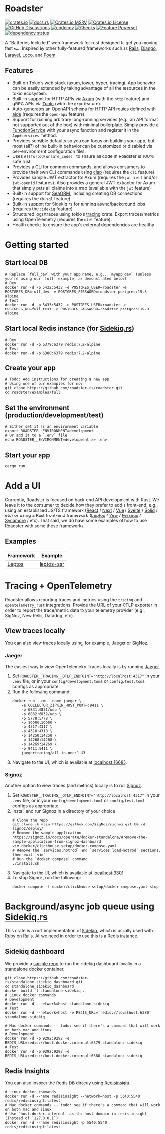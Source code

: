 # Roadster

[![crates.io](https://img.shields.io/crates/v/roadster.svg)](https://crates.io/crates/roadster)
[![docs.rs](https://img.shields.io/docsrs/roadster?logo=docsdotrs)](https://docs.rs/roadster/latest/roadster/)
[![Crates.io MSRV](https://img.shields.io/crates/msrv/roadster)](https://crates.io/crates/roadster)
[![Crates.io License](https://img.shields.io/crates/l/roadster)](https://crates.io/crates/roadster)
[![GitHub Discussions](https://img.shields.io/github/discussions/roadster-rs/roadster?logo=github)](https://github.com/roadster-rs/roadster/discussions)
[![codecov](https://codecov.io/gh/roadster-rs/roadster/graph/badge.svg?token=JIMN3U8K88)](https://codecov.io/gh/roadster-rs/roadster)
[![Checks](https://github.com/roadster-rs/roadster/actions/workflows/ci.yml/badge.svg)](https://github.com/roadster-rs/roadster/actions/workflows/ci.yml)
[![Feature Powerset](https://github.com/roadster-rs/roadster/actions/workflows/feature_powerset.yml/badge.svg)](https://github.com/roadster-rs/roadster/actions/workflows/feature_powerset.yml)
[![dependency status](https://deps.rs/crate/roadster/latest/status.svg)](https://deps.rs/crate/roadster/)

A "Batteries Included" web framework for rust designed to get you moving fast 🏎️. Inspired by other fully-featured
frameworks such
as [Rails](https://rubyonrails.org/), [Django](https://www.djangoproject.com/), [Laravel](https://laravel.com/), [Loco](https://github.com/loco-rs/loco),
and [Poem](https://github.com/poem-web/poem).

## Features

- Built on Tokio's web stack (axum, tower, hyper, tracing). App behavior can be easily extended by taking advantage of
  all the resources in the tokio ecosystem.
- Built-in support for HTTP APIs via [Axum](https://crates.io/crates/axum) (with the `http` feature) and gRPC APIs
  via [Tonic](https://crates.io/crates/tonic) (with the `grpc` feature).
- Auto-generates an OpenAPI schema for HTTP API routes defined with [aide](https://crates.io/crates/aide) (requires
  the `open-api` feature).
- Support for running arbitrary long-running services (e.g., an API format not supported out of the box) with minimal
  boilerplate. Simply provide a
  [FunctionService](https://docs.rs/roadster/latest/roadster/service/function/service/struct.FunctionService.html)
  with your async function and register it in the `App#services` method.
- Provides sensible defaults so you can focus on building your app, but most (all?) of the built-in behavior can be
  customized or disabled via per-environment configuration files.
- Uses `#![forbid(unsafe_code)]` to ensure all code in Roadster is 100% safe rust.
- Provides a CLI for common commands, and allows consumers to provide their own CLI commands
  using [clap](https://crates.io/crates/clap) (requires the `cli` feature)
- Provides sample JWT extractor for Axum (requires the `jwt-ietf` and/or `jwt-openid` features). Also provides a general
  JWT extractor for Axum that simply puts all claims into a map (available with the `jwt` feature)
- Built-in support for [SeaORM](https://crates.io/crates/sea-orm), including creating DB connections (requires
  the `db-sql` feature)
- Built-in support for [Sidekiq.rs](https://crates.io/crates/rusty-sidekiq) for running async/background jobs (requires
  the `sidekiq` feature)
- Structured logs/traces using tokio's [tracing](https://docs.rs/tracing/latest/tracing/) crate. Export traces/metrics
  using OpenTelemetry (requires the `otel` feature).
- Health checks to ensure the app's external dependencies are healthy

# Getting started

## Start local DB

```shell
# Replace `full_dev` with your app name, e.g., `myapp_dev` (unless you're using our `full` example, as demonstrated below)
# Dev
docker run -d -p 5432:5432 -e POSTGRES_USER=roadster -e POSTGRES_DB=full_dev -e POSTGRES_PASSWORD=roadster postgres:15.3-alpine
# Test
docker run -d -p 5433:5432 -e POSTGRES_USER=roadster -e POSTGRES_DB=full_test -e POSTGRES_PASSWORD=roadster postgres:15.3-alpine
```

## Start local Redis instance (for [Sidekiq.rs](https://crates.io/crates/rusty-sidekiq))

```shell
# Dev
docker run -d -p 6379:6379 redis:7.2-alpine
# Test
docker run -d -p 6380:6379 redis:7.2-alpine
```

## Create your app

```shell
# Todo: Add instructions for creating a new app
# Using one of our examples for now 
git clone https://github.com/roadster-rs/roadster.git
cd roadster/examples/full
```

## Set the environment (production/development/test)

```shell
# Either set it as an environment variable
export ROADSTER__ENVIRONMENT=development
# Or add it to a `.env` file
echo ROADSTER__ENVIRONMENT=development >> .env
```

## Start your app

```shell
cargo run
```

# Add a UI

Currently, Roadster is focused on back-end API development with Rust. We leave it to the consumer to decide how they
prefer to add a front-end, e.g., using an established JS/TS
framework ([React](https://react.dev/) / [Next](https://nextjs.org/) / [Vue](https://vuejs.org/) / [Svelte](https://svelte.dev/) / [Solid](https://www.solidjs.com/)
/ etc) or
using a Rust front-end
framework ([Leptos](https://github.com/leptos-rs/leptos) / [Yew](https://github.com/yewstack/yew) / [Perseus](https://github.com/framesurge/perseus/) / [Sycamore](https://github.com/sycamore-rs/sycamore)
/ etc). That said, we do have some examples of how to use Roadster with some these frameworks.

## Examples

| Framework                                     | Example                                                                             |
|-----------------------------------------------|-------------------------------------------------------------------------------------|
| [Leptos](https://github.com/leptos-rs/leptos) | [leptos-ssr](https://github.com/roadster-rs/roadster/tree/main/examples/leptos-ssr) |

# Tracing + OpenTelemetry

Roadster allows reporting traces and metrics using the `tracing` and `opentelemetry_rust` integrations. Provide the URL
of your OTLP exporter in order to report the trace/metric data to your telemetry provider (e.g., SigNoz, New Relic,
Datadog, etc).

## View traces locally

You can also view traces locally using, for example, Jaeger or SigNoz.

### Jaeger

The easiest way to view OpenTelemetry Traces locally is by
running [Jaeger](https://www.jaegertracing.io/docs/1.54/getting-started/).

1. Set `ROADSTER__TRACING__OTLP_ENDPOINT="http://localhost:4317"` in your `.env` file, or in
   your `config/development.toml` or `config/test.toml` configs as appropriate.
2. Run the following command:
    ```shell
    docker run --rm --name jaeger \
        -e COLLECTOR_ZIPKIN_HOST_PORT=:9411 \
        -p 6831:6831/udp \
        -p 6832:6832/udp \
        -p 5778:5778 \
        -p 16686:16686 \
        -p 4317:4317 \
        -p 4318:4318 \
        -p 14250:14250 \
        -p 14268:14268 \
        -p 14269:14269 \
        -p 9411:9411 \
        jaegertracing/all-in-one:1.53
    ```
3. Navigate to the UI, which is available at [localhost:16686](http://localhost:16686).

### Signoz

Another option to view traces (and metrics) locally is to run [Signoz](https://signoz.io/docs/install/docker/).

1. Set `ROADSTER__TRACING__OTLP_ENDPOINT="http://localhost:4317"` in your `.env` file, or in
   your `config/development.toml` or `config/test.toml` configs as appropriate.
2. Install and run Signoz in a directory of your choice
   ```shell
   # Clone the repo
   git clone -b main https://github.com/SigNoz/signoz.git && cd signoz/deploy/
   # Remove the sample application: https://signoz.io/docs/operate/docker-standalone/#remove-the-sample-application-from-signoz-dashboard
   vim docker/clickhouse-setup/docker-compose.yaml
   # Remove the `services.hotrod` and `services.load-hotrod` sections, then exit `vim`
   # Run the `docker compose` command
   ./install.sh
   ```
3. Navigate to the UI, which is available at [localhost:3301](http://localhost:3301).
4. To stop Signoz, run the following:
   ```shell
   docker compose -f docker/clickhouse-setup/docker-compose.yaml stop
   ```

# Background/async job queue using [Sidekiq.rs](https://crates.io/crates/rusty-sidekiq)

This crate is a rust implementation of [Sidekiq](https://sidekiq.org/), which is usually used with Ruby on Rails. All we
need in order to use this is a Redis instance.

## Sidekiq dashboard

We provide a [sample repo](https://github.com/roadster-rs/standalone_sidekiq_dashboard) to run the sidekiq dashboard
locally in a standalone docker container.

```shell
git clone https://github.com/roadster-rs/standalone_sidekiq_dashboard.git
cd standalone_sidekiq_dashboard
docker build -t standalone-sidekiq .
# Linux docker commands
# Development
docker run -d --network=host standalone-sidekiq
# Test
docker run -d --network=host -e REDIS_URL='redis://localhost:6380' standalone-sidekiq

# Mac docker commands -- todo: see if there's a command that will work on both mac and linux
# Development
docker run -d -p 9292:9292 -e REDIS_URL=redis://host.docker.internal:6379 standalone-sidekiq
# Test
docker run -d -p 9292:9292 -e REDIS_URL=redis://host.docker.internal:6380 standalone-sidekiq
```

## Redis Insights

You can also inspect the Redis DB directly using [RedisInsight](https://redis.io/docs/connect/insight/).

```shell
# Linux docker commands
docker run -d --name redisinsight --network=host -p 5540:5540 redis/redisinsight:latest
# Mac docker commands -- todo: see if there's a command that will work on both mac and linux
# Use `host.docker.internal` as the host domain in redis insight (instead of `127.0.0.1`)
docker run -d --name redisinsight -p 5540:5540 redis/redisinsight:latest
```
